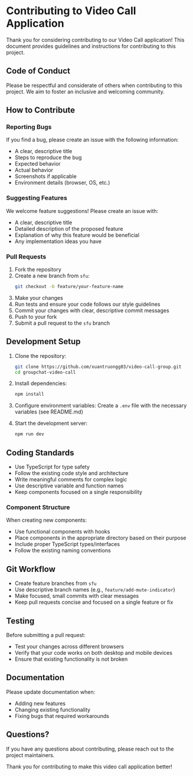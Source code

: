 # Contributing to Video Call Application

Thank you for considering contributing to our Video Call application! This document provides guidelines and instructions for contributing to this project.

## Code of Conduct

Please be respectful and considerate of others when contributing to this project. We aim to foster an inclusive and welcoming community.

## How to Contribute

### Reporting Bugs

If you find a bug, please create an issue with the following information:
- A clear, descriptive title
- Steps to reproduce the bug
- Expected behavior
- Actual behavior
- Screenshots if applicable
- Environment details (browser, OS, etc.)

### Suggesting Features

We welcome feature suggestions! Please create an issue with:

- A clear, descriptive title
- Detailed description of the proposed feature
- Explanation of why this feature would be beneficial
- Any implementation ideas you have

### Pull Requests

1. Fork the repository
2. Create a new branch from `sfu`:
   ```bash
   git checkout -b feature/your-feature-name
   ```
3. Make your changes
4. Run tests and ensure your code follows our style guidelines
5. Commit your changes with clear, descriptive commit messages
6. Push to your fork
7. Submit a pull request to the `sfu` branch

## Development Setup

1. Clone the repository:
   ```bash
   git clone https://github.com/xuantruongg03/video-call-group.git
   cd groupchat-video-call
   ```

2. Install dependencies:
   ```bash
   npm install
   ```

3. Configure environment variables:
   Create a `.env` file with the necessary variables (see README.md)

4. Start the development server:
   ```bash
   npm run dev
   ```

## Coding Standards

- Use TypeScript for type safety
- Follow the existing code style and architecture
- Write meaningful comments for complex logic
- Use descriptive variable and function names
- Keep components focused on a single responsibility

### Component Structure

When creating new components:
- Use functional components with hooks
- Place components in the appropriate directory based on their purpose
- Include proper TypeScript types/interfaces
- Follow the existing naming conventions

## Git Workflow

- Create feature branches from `sfu`
- Use descriptive branch names (e.g., `feature/add-mute-indicator`)
- Make focused, small commits with clear messages
- Keep pull requests concise and focused on a single feature or fix

## Testing

Before submitting a pull request:
- Test your changes across different browsers
- Verify that your code works on both desktop and mobile devices
- Ensure that existing functionality is not broken

## Documentation

Please update documentation when:
- Adding new features
- Changing existing functionality
- Fixing bugs that required workarounds

## Questions?

If you have any questions about contributing, please reach out to the project maintainers.

Thank you for contributing to make this video call application better!